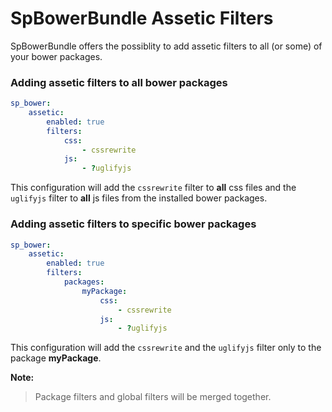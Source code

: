 SpBowerBundle Assetic Filters
=============================

SpBowerBundle offers the possiblity to add assetic filters to all (or some) of your bower packages.

### Adding assetic filters to all bower packages

```yml
sp_bower:
    assetic:
        enabled: true
        filters:
            css:
                - cssrewrite
            js:
                - ?uglifyjs
```

This configuration will add the ```cssrewrite``` filter to **all** css files and the
```uglifyjs``` filter to **all** js files from the installed bower packages.

### Adding assetic filters to specific bower packages

```yml
sp_bower:
    assetic:
        enabled: true
        filters:
            packages:
                myPackage:
                    css:
                        - cssrewrite
                    js:
                        - ?uglifyjs
```

This configuration will add the ```cssrewrite``` and the ```uglifyjs``` filter only to the package **myPackage**.

**Note:**
> Package filters and global filters will be merged together.
